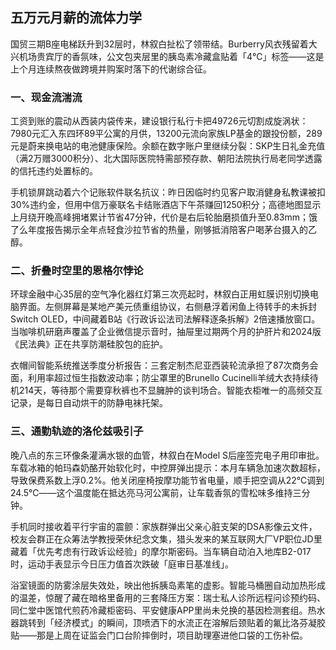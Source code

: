 ## 五万元月薪的流体力学
 
 国贸三期B座电梯跃升到32层时，林叙白扯松了领带结。Burberry风衣残留着大兴机场贵宾厅的香氛味，公文包夹层里的胰岛素冷藏盒贴着「4℃」标签——这是上个月连续熬夜做跨境并购案时落下的代谢综合征。
 
### 一、现金流湍流
 工资到账的震动从西装内袋传来，建设银行私行卡把49726元切割成旋涡状：7980元汇入东四环89平公寓的月供，13200元流向家族LP基金的跟投份额，289元是蔚来换电站的电池健康保险。余额在数字账户里继续分裂：SKP生日礼金充值（满2万赠3000积分）、北大国际医院特需部预存款、朝阳法院执行局老同学透露的信托违约处置标的。
 
 手机锁屏跳动着六个记账软件联名抗议：昨日因临时约见客户取消健身私教课被扣30%违约金，但用中信万豪联名卡结账酒店下午茶赚回1250积分；高德地图显示上月绕开晚高峰拥堵累计节省47分钟，代价是右后轮胎磨损值升至0.83mm；饿了么年度报告揭示全年点轻食沙拉节省的热量，刚够抵消陪客户喝茅台摄入的乙醇。
 
### 二、折叠时空里的恩格尔悖论
 环球金融中心35层的空气净化器红灯第三次亮起时，林叙白正用虹膜识别切换电脑界面。左侧屏幕是某地产美元债重组协议，右侧悬浮着闲鱼上待转手的未拆封Switch OLED，中间藏着B站《行政诉讼法司法解释逐条拆解》2倍速播放窗口。当咖啡机研磨声覆盖了企业微信提示音时，抽屉里过期两个月的护肝片和2024版《民法典》正在共享防潮硅胶包的庇护。
 
 衣帽间智能系统推送季度分析报告：三套定制杰尼亚西装轮流承担了87次商务会面，利用率超过恒生指数波动率；防尘罩里的Brunello Cucinelli羊绒大衣持续待机214天，等待那个需要穿秋裤也不显臃肿的谈判场合。智能衣柜唯一的高频交互记录，是每日自动烘干的防静电袜托架。
 
### 三、通勤轨迹的洛伦兹吸引子
 晚八点的东三环像条灌满水银的血管，林叙白在Model S后座签完电子用印审批。车载冰箱的帕玛森奶酪开始软化时，中控屏弹出提示：本月车辆急加速次数超标，导致保费系数上浮0.2%。他关闭座椅按摩功能节省电量，顺手把空调从22℃调到24.5℃——这个温度能在抵达亮马河公寓前，让车载香氛的雪松味多维持三分钟。
 
 手机同时接收着平行宇宙的震颤：家族群弹出父亲心脏支架的DSA影像云文件，校友会群正在众筹法学教授荣休纪念文集，猎头发来的某互联网大厂VP职位JD里藏着「优先考虑有行政诉讼经验」的摩尔斯密码。当车辆自动泊入地库B2-017时，运动手表显示今日压力值首次跌破「庭审日基准线」。
 
 浴室镜面的防雾涂层失效处，映出他拆胰岛素笔的虚影。智能马桶圈自动加热形成的温差，惊醒了藏在暗格里备用的三套降压方案：瑞士私人诊所远程问诊预约码、同仁堂中医馆代煎药冷藏柜密码、平安健康APP里尚未兑换的基因检测套组。热水器跳转到「经济模式」的瞬间，顶喷洒下的水流正在溶解后颈贴着的氟比洛芬凝胶贴——那是上周在证监会门口台阶摔倒时，项目助理塞进他口袋的工伤补偿。